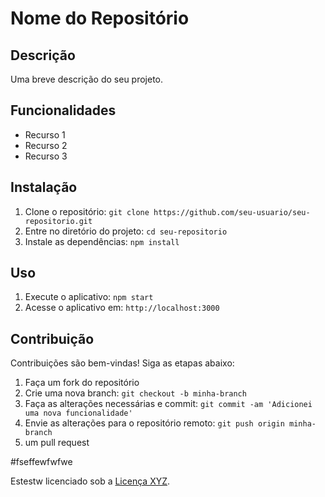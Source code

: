 # Nome do Repositório

## Descrição

Uma breve descrição do seu projeto.

## Funcionalidades

- Recurso 1
- Recurso 2
- Recurso 3

## Instalação

1. Clone o repositório: `git clone https://github.com/seu-usuario/seu-repositorio.git`
2. Entre no diretório do projeto: `cd seu-repositorio`
3. Instale as dependências: `npm install`

## Uso

1. Execute o aplicativo: `npm start`
2. Acesse o aplicativo em: `http://localhost:3000`

## Contribuição

Contribuições são bem-vindas! Siga as etapas abaixo:

1. Faça um fork do repositório
2. Crie uma nova branch: `git checkout -b minha-branch`
3. Faça as alterações necessárias e commit: `git commit -am 'Adicionei uma nova funcionalidade'`
4. Envie as alterações para o repositório remoto: `git push origin minha-branch`
5.  um pull request

#fseffewfwfwe 

Estestw licenciado sob a [Licença XYZ](link-para-licenca).